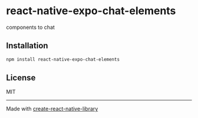 # react-native-expo-chat-elements

components to chat

## Installation

```sh
npm install react-native-expo-chat-elements
```

## License

MIT

---

Made with [create-react-native-library](https://github.com/callstack/react-native-builder-bob)
